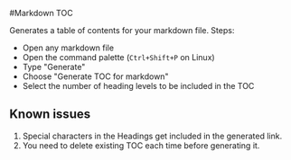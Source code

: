 #Markdown TOC

Generates a table of contents for your markdown file. Steps:

  - Open any markdown file
  - Open the command palette (`Ctrl+Shift+P` on Linux)
  - Type "Generate"
  - Choose "Generate TOC for markdown"
  - Select the number of heading levels to be included in the TOC
  
## Known issues
  
  1. Special characters in the Headings get included in the generated link.
  2. You need to delete existing TOC each time before generating it.  